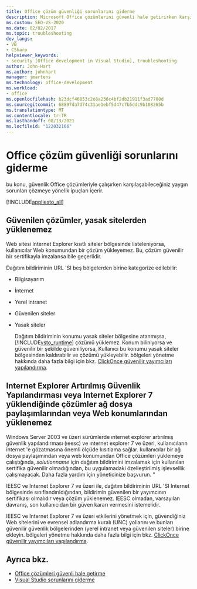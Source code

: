 ```yaml
---
title: Office çözüm güvenliği sorunlarını giderme
description: Microsoft Office çözümlerini güvenli hale getirirken karşılaşabileceğiniz yaygın sorunları çözmeye yönelik bazı ipuçları hakkında bilgi edinin.
ms.custom: SEO-VS-2020
ms.date: 02/02/2017
ms.topic: troubleshooting
dev_langs:
- VB
- CSharp
helpviewer_keywords:
- security [Office development in Visual Studio], troubleshooting
author: John-Hart
ms.author: johnhart
manager: jmartens
ms.technology: office-development
ms.workload:
- office
ms.openlocfilehash: b23dcf46853c2e8a236c4bf2db21911f3ad7708d
ms.sourcegitcommit: 68897da7d74c31ae1ebf5d47c7b5ddc9b108265b
ms.translationtype: MT
ms.contentlocale: tr-TR
ms.lasthandoff: 08/13/2021
ms.locfileid: "122032166"
---
```

# <a name="troubleshoot-office-solution-security"></a>Office çözüm güvenliği sorunlarını giderme
  bu konu, güvenlik Office çözümleriyle çalışırken karşılaşabileceğiniz yaygın sorunları çözmeye yönelik ipuçları içerir.

 [!INCLUDE[appliesto_all](../vsto/includes/appliesto-all-md.md)]

## <a name="trusted-solutions-cannot-be-installed-from-restricted-sites"></a>Güvenilen çözümler, yasak sitelerden yüklenemez
 Web sitesi Internet Explorer kısıtlı siteler bölgesinde listeleniyorsa, kullanıcılar Web konumundan bir çözüm yükleyemez. Bu, çözüm güvenilir bir sertifikayla imzalansa bile geçerlidir.

 Dağıtım bildiriminin URL 'SI beş bölgelerden birine kategorize edilebilir:

- Bilgisayarım

- İnternet

- Yerel intranet

- Güvenilen siteler

- Yasak siteler

  Dağıtım bildiriminin konumu yasak siteler bölgesine atanmışsa, [!INCLUDE[vsto_runtime](../vsto/includes/vsto-runtime-md.md)] çözümü yüklemez. Konum biliniyorsa ve güvenilir bir şekilde güveniliyorsa, Kullanıcı bu konumu yasak siteler bölgesinden kaldırabilir ve çözümü yükleyebilir. bölgeleri yönetme hakkında daha fazla bilgi için bkz. [ClickOnce güvenilir yayımcıları yapılandırma](/previous-versions/dotnet/articles/ms996418(v=msdn.10)).

## <a name="solutions-cannot-be-installed-from-network-file-shares-or-web-locations-when-internet-explorer-enhanced-security-configuration-or-internet-explorer-7-is-installed"></a>Internet Explorer Artırılmış Güvenlik Yapılandırması veya Internet Explorer 7 yüklendiğinde çözümler ağ dosya paylaşımlarından veya Web konumlarından yüklenemez
 Windows Server 2003 ve üzeri sürümlerde ınternet explorer artırılmış güvenlik yapılandırması (ıeesc) ve ınternet explorer 7 ve üzeri, kullanıcıların internet 'e gözatmasına önemli ölçüde kısıtlama sağlar. kullanıcılar bir ağ dosya paylaşımından veya web konumundan Office çözümleri yüklemeye çalıştığında, *solutionname* için dağıtım bildirimini imzalamak için kullanılan sertifika güvenilir olmadığından, bu uygulamadaki özelleştirilmiş işlevsellik çalışmayacak. Daha fazla yardım için yöneticinize başvurun. "

 IEESC ve Internet Explorer 7 ve üzeri ile, dağıtım bildiriminin URL 'SI Internet bölgesinde sınıflandırıldığından, bildirimin güvenilen bir yayımcının sertifikası olmalıdır veya çözüm yüklenemez. IEESC olmadan, varsayılan davranış, son kullanıcıdan bir güven kararı vermesini istemelidir.

 IEESC ve Internet Explorer 7 ve üzeri etkilerini yönetmek için, güvendiğiniz Web sitelerini ve evrensel adlandırma kuralı (UNC) yollarını ve bunları güvenilir güvenlik bölgelerinden (yerel intranet veya güvenilen siteler) birine ekleyin. bölgeleri yönetme hakkında daha fazla bilgi için bkz. [ClickOnce güvenilir yayımcıları yapılandırma](/previous-versions/dotnet/articles/ms996418(v=msdn.10)).

## <a name="see-also"></a>Ayrıca bkz.
- [Office çözümleri güvenli hale getirme](../vsto/securing-office-solutions.md)
- [Visual Studio sorunlarını giderme](/troubleshoot/visualstudio/welcome-visual-studio/)
